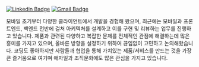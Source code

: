 [![Linkedin Badge](https://img.shields.io/badge/-LinkedIn-blue?style=flat-square&logo=Linkedin&logoColor=white&link=https://www.linkedin.com/in/sangkyoonnam/)](https://www.linkedin.com/in/sangkyoonnam/) 
[![Gmail Badge](https://img.shields.io/badge/-Gmail-c14438?style=flat-square&logo=Gmail&logoColor=white&link=mailto:sangkyoon.nam@namsang.co)](mailto:yunho0130@gmail.com) 

모바일 초기부터 다양한 클라이언트에서 개발을 경험해 왔으며, 최근에는 모바일과 프론트엔드, 백엔드 전반에 걸쳐 아키텍처를 설계하고 이를 구현 및 리뷰하는 업무를 진행하고 있습니다. 제품과 관련된 다양하고 복잡한 문제를 전체적인 관점에 해결하는데 많은 흥미를 가지고 있으며, 올바른 방향을 설정하기 위하여 끊임없이 고민하고 논의해왔습니다. 코딩도 좋아하지만 사람들과 협업을 통해 가치있는 제품/서비스를 만드는 것을 가장 큰 즐거움으로 여기며 애자일과 조직문화에도 많은 관심을 가지고 있습니다.
